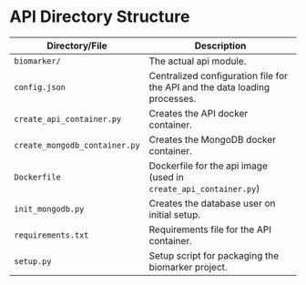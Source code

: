 # API Directory Structure

| Directory/File                | Description                                                                |
| ----------------------------- | -------------------------------------------------------------------------- |
| `biomarker/`                  | The actual api module.                                                     |
| `config.json`                 | Centralized configuration file for the API and the data loading processes. |
| `create_api_container.py`     | Creates the API docker container.                                          |
| `create_mongodb_container.py` | Creates the MongoDB docker container.                                      |
| `Dockerfile`                  | Dockerfile for the api image (used in `create_api_container.py`)           |
| `init_mongodb.py`             | Creates the database user on initial setup.                                |
| `requirements.txt`            | Requirements file for the API container.                                   |
| `setup.py`                    | Setup script for packaging the biomarker project.                          |
